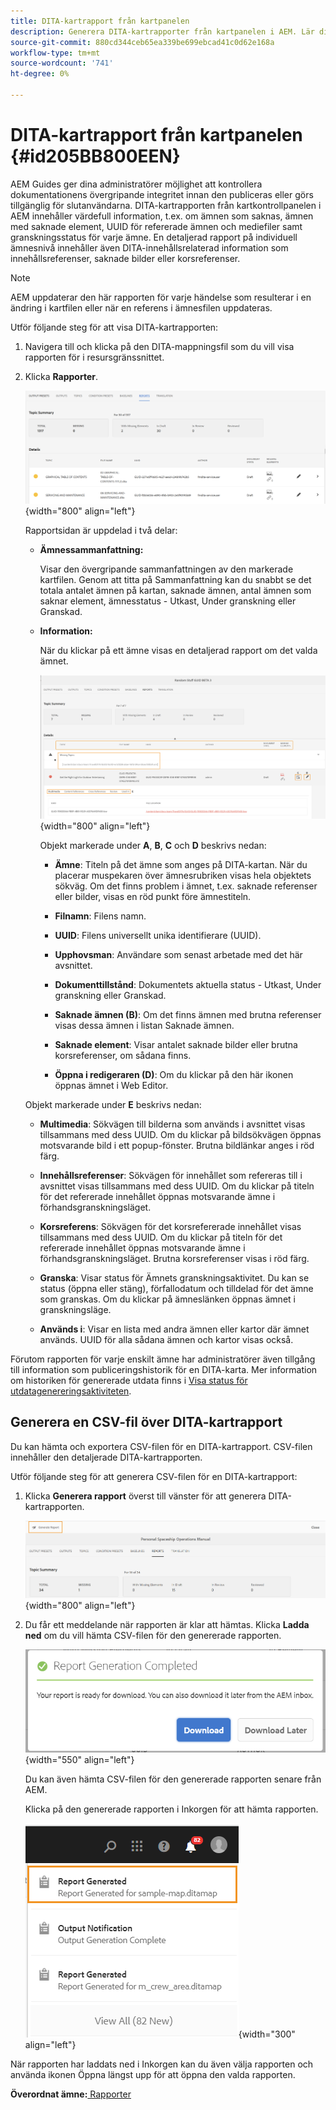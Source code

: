 ```yaml
---
title: DITA-kartrapport från kartpanelen
description: Generera DITA-kartrapporter från kartpanelen i AEM. Lär dig hur du genererar CSV-filen för en DITA-kartrapport.
source-git-commit: 880cd344ceb65ea339be699ebcad41c0d62e168a
workflow-type: tm+mt
source-wordcount: '741'
ht-degree: 0%

---
```


# DITA-kartrapport från kartpanelen {#id205BB800EEN}

AEM Guides ger dina administratörer möjlighet att kontrollera dokumentationens övergripande integritet innan den publiceras eller görs tillgänglig för slutanvändarna. DITA-kartrapporten från kartkontrollpanelen i AEM innehåller värdefull information, t.ex. om ämnen som saknas, ämnen med saknade element, UUID för refererade ämnen och mediefiler samt granskningsstatus för varje ämne. En detaljerad rapport på individuell ämnesnivå innehåller även DITA-innehållsrelaterad information som innehållsreferenser, saknade bilder eller korsreferenser.

>[!NOTE]
>
> AEM uppdaterar den här rapporten för varje händelse som resulterar i en ändring i kartfilen eller när en referens i ämnesfilen uppdateras.

Utför följande steg för att visa DITA-kartrapporten:

1. Navigera till och klicka på den DITA-mappningsfil som du vill visa rapporten för i resursgränssnittet.

1. Klicka **Rapporter**.

   ![](images/reports-page-uuid.png){width="800" align="left"}

   Rapportsidan är uppdelad i två delar:

   - **Ämnessammanfattning:**

     Visar den övergripande sammanfattningen av den markerade kartfilen. Genom att titta på Sammanfattning kan du snabbt se det totala antalet ämnen på kartan, saknade ämnen, antal ämnen som saknar element, ämnesstatus - Utkast, Under granskning eller Granskad.

   - **Information:**

     När du klickar på ett ämne visas en detaljerad rapport om det valda ämnet.

     ![](images/detailed-report-uuid.png){width="800" align="left"}

     Objekt markerade under **A**, **B**, **C** och **D** beskrivs nedan:

      - **Ämne**: Titeln på det ämne som anges på DITA-kartan. När du placerar muspekaren över ämnesrubriken visas hela objektets sökväg. Om det finns problem i ämnet, t.ex. saknade referenser eller bilder, visas en röd punkt före ämnestiteln.

      - **Filnamn**: Filens namn.

      - **UUID**: Filens universellt unika identifierare \(UUID\).

      - **Upphovsman**: Användare som senast arbetade med det här avsnittet.

      - **Dokumenttillstånd**: Dokumentets aktuella status - Utkast, Under granskning eller Granskad.

      - **Saknade ämnen \(B\)**: Om det finns ämnen med brutna referenser visas dessa ämnen i listan Saknade ämnen.

      - **Saknade element**: Visar antalet saknade bilder eller brutna korsreferenser, om sådana finns.

      - **Öppna i redigeraren \(D\)**: Om du klickar på den här ikonen öppnas ämnet i Web Editor.


   Objekt markerade under **E** beskrivs nedan:

   - **Multimedia**: Sökvägen till bilderna som används i avsnittet visas tillsammans med dess UUID. Om du klickar på bildsökvägen öppnas motsvarande bild i ett popup-fönster. Brutna bildlänkar anges i röd färg.

   - **Innehållsreferenser**: Sökvägen för innehållet som refereras till i avsnittet visas tillsammans med dess UUID. Om du klickar på titeln för det refererade innehållet öppnas motsvarande ämne i förhandsgranskningsläget.

   - **Korsreferens**: Sökvägen för det korsrefererade innehållet visas tillsammans med dess UUID. Om du klickar på titeln för det refererade innehållet öppnas motsvarande ämne i förhandsgranskningsläget. Brutna korsreferenser visas i röd färg.

   - **Granska**: Visar status för Ämnets granskningsaktivitet. Du kan se status \(öppna eller stäng\), förfallodatum och tilldelad för det ämne som granskas. Om du klickar på ämneslänken öppnas ämnet i granskningsläge.

   - **Används i**: Visar en lista med andra ämnen eller kartor där ämnet används. UUID för alla sådana ämnen och kartor visas också.

Förutom rapporten för varje enskilt ämne har administratörer även tillgång till information som publiceringshistorik för en DITA-karta. Mer information om historiken för genererade utdata finns i [Visa status för utdatagenereringsaktiviteten](generate-output-for-a-dita-map.md#viewing_output_history).

## Generera en CSV-fil över DITA-kartrapport

Du kan hämta och exportera CSV-filen för en DITA-kartrapport. CSV-filen innehåller den detaljerade DITA-kartrapporten.

Utför följande steg för att generera CSV-filen för en DITA-kartrapport:

1. Klicka **Generera rapport** överst till vänster för att generera DITA-kartrapporten.

   ![](images/generate-DITA-map-report.png){width="800" align="left"}

1. Du får ett meddelande när rapporten är klar att hämtas. Klicka **Ladda ned** om du vill hämta CSV-filen för den genererade rapporten.

   ![](images/download-report-dialog.png){width="550" align="left"}


   Du kan även hämta CSV-filen för den genererade rapporten senare från AEM.

   Klicka på den genererade rapporten i Inkorgen för att hämta rapporten.

   ![](images/report-inbox--notification.png){width="300" align="left"}

När rapporten har laddats ned i Inkorgen kan du även välja rapporten och använda ikonen Öppna längst upp för att öppna den valda rapporten.

**Överordnat ämne:**[ Rapporter](reports-intro.md)
